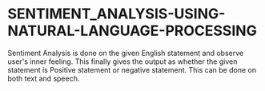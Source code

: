 # SENTIMENT_ANALYSIS-USING-NATURAL-LANGUAGE-PROCESSING
Sentiment Analysis is done on the given English statement and observe user's inner feeling. This finally gives the output as whether the given statement is Positive statement or negative statement. This can be done on both text and speech.
